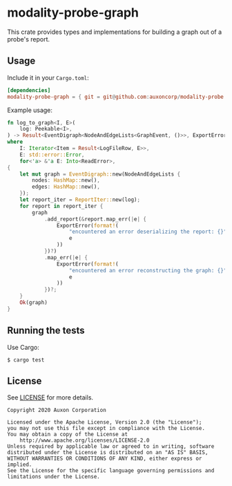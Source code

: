 # modality-probe-graph

This crate provides types and implementations for building a graph out
of a probe's report.

## Usage

Include it in your `Cargo.toml`:

```toml
[dependencies]
modality-probe-graph = { git = git@github.com:auxoncorp/modality-probe }
```

Example usage:

```rust
fn log_to_graph<I, E>(
    log: Peekable<I>,
) -> Result<EventDigraph<NodeAndEdgeLists<GraphEvent, ()>>, ExportError>
where
    I: Iterator<Item = Result<LogFileRow, E>>,
    E: std::error::Error,
    for<'a> &'a E: Into<ReadError>,
{
    let mut graph = EventDigraph::new(NodeAndEdgeLists {
        nodes: HashMap::new(),
        edges: HashMap::new(),
    });
    let report_iter = ReportIter::new(log);
    for report in report_iter {
        graph
            .add_report(&report.map_err(|e| {
                ExportError(format!(
                    "encountered an error deserializing the report: {}",
                    e
                ))
            })?)
            .map_err(|e| {
                ExportError(format!(
                    "encountered an error reconstructing the graph: {}",
                    e
                ))
            })?;
    }
    Ok(graph)
}
```

## Running the tests

Use Cargo:

```shell
$ cargo test
```

## License

See [LICENSE](../LICENSE) for more details.

```
Copyright 2020 Auxon Corporation

Licensed under the Apache License, Version 2.0 (the "License");
you may not use this file except in compliance with the License.
You may obtain a copy of the License at
    http://www.apache.org/licenses/LICENSE-2.0
Unless required by applicable law or agreed to in writing, software
distributed under the License is distributed on an "AS IS" BASIS,
WITHOUT WARRANTIES OR CONDITIONS OF ANY KIND, either express or implied.
See the License for the specific language governing permissions and
limitations under the License.
```
